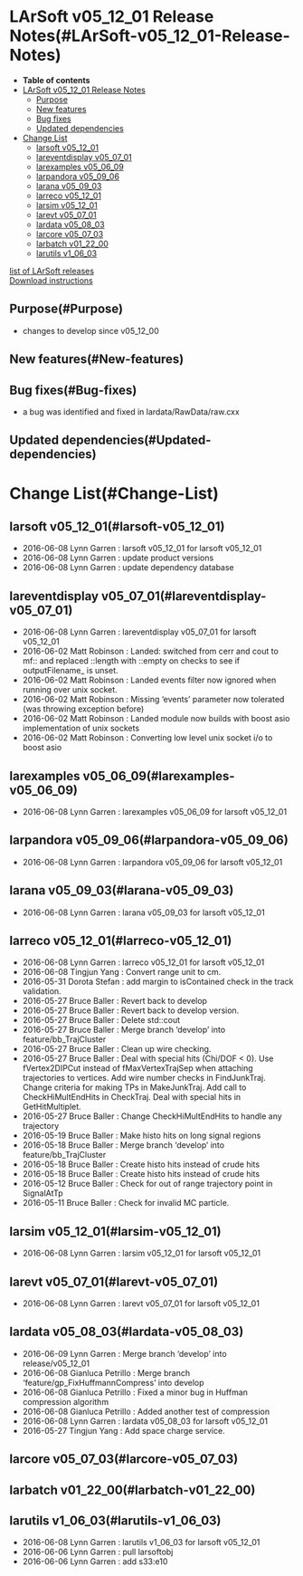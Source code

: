 LArSoft v05\_12\_01 Release Notes(#LArSoft-v05_12_01-Release-Notes)
======================================================================

-   **Table of contents**
-   [LArSoft v05\_12\_01 Release Notes](#LArSoft-v05_12_01-Release-Notes)
    -   [Purpose](#Purpose)
    -   [New features](#New-features)
    -   [Bug fixes](#Bug-fixes)
    -   [Updated dependencies](#Updated-dependencies)
-   [Change List](#Change-List)
    -   [larsoft v05\_12\_01](#larsoft-v05_12_01)
    -   [lareventdisplay v05\_07\_01](#lareventdisplay-v05_07_01)
    -   [larexamples v05\_06\_09](#larexamples-v05_06_09)
    -   [larpandora v05\_09\_06](#larpandora-v05_09_06)
    -   [larana v05\_09\_03](#larana-v05_09_03)
    -   [larreco v05\_12\_01](#larreco-v05_12_01)
    -   [larsim v05\_12\_01](#larsim-v05_12_01)
    -   [larevt v05\_07\_01](#larevt-v05_07_01)
    -   [lardata v05\_08\_03](#lardata-v05_08_03)
    -   [larcore v05\_07\_03](#larcore-v05_07_03)
    -   [larbatch v01\_22\_00](#larbatch-v01_22_00)
    -   [larutils v1\_06\_03](#larutils-v1_06_03)

[list of LArSoft releases](LArSoft_release_list)\
[Download instructions](http://scisoft.fnal.gov/scisoft/bundles/larsoft/v05_12_01/larsoft-v05_12_01.html)

Purpose(#Purpose)
--------------------

-   changes to develop since v05\_12\_00

New features(#New-features)
------------------------------

Bug fixes(#Bug-fixes)
------------------------

-   a bug was identified and fixed in lardata/RawData/raw.cxx

Updated dependencies(#Updated-dependencies)
----------------------------------------------

Change List(#Change-List)
============================

larsoft v05\_12\_01(#larsoft-v05_12_01)
------------------------------------------

-   2016-06-08 Lynn Garren : larsoft v05\_12\_01 for larsoft v05\_12\_01
-   2016-06-08 Lynn Garren : update product versions
-   2016-06-08 Lynn Garren : update dependency database

lareventdisplay v05\_07\_01(#lareventdisplay-v05_07_01)
----------------------------------------------------------

-   2016-06-08 Lynn Garren : lareventdisplay v05\_07\_01 for larsoft v05\_12\_01
-   2016-06-02 Matt Robinson : Landed: switched from cerr and cout to mf:: and replaced ::length with ::empty on checks to see if outputFilename\_ is unset.
-   2016-06-02 Matt Robinson : Landed events filter now ignored when running over unix socket.
-   2016-06-02 Matt Robinson : Missing ‘events’ parameter now tolerated (was throwing exception before)
-   2016-06-02 Matt Robinson : Landed module now builds with boost asio implementation of unix sockets
-   2016-06-02 Matt Robinson : Converting low level unix socket i/o to boost asio

larexamples v05\_06\_09(#larexamples-v05_06_09)
--------------------------------------------------

-   2016-06-08 Lynn Garren : larexamples v05\_06\_09 for larsoft v05\_12\_01

larpandora v05\_09\_06(#larpandora-v05_09_06)
------------------------------------------------

-   2016-06-08 Lynn Garren : larpandora v05\_09\_06 for larsoft v05\_12\_01

larana v05\_09\_03(#larana-v05_09_03)
----------------------------------------

-   2016-06-08 Lynn Garren : larana v05\_09\_03 for larsoft v05\_12\_01

larreco v05\_12\_01(#larreco-v05_12_01)
------------------------------------------

-   2016-06-08 Lynn Garren : larreco v05\_12\_01 for larsoft v05\_12\_01
-   2016-06-08 Tingjun Yang : Convert range unit to cm.
-   2016-05-31 Dorota Stefan : add margin to isContained check in the track validation.
-   2016-05-27 Bruce Baller : Revert back to develop
-   2016-05-27 Bruce Baller : Revert back to develop version.
-   2016-05-27 Bruce Baller : Delete std::cout
-   2016-05-27 Bruce Baller : Merge branch ‘develop’ into feature/bb\_TrajCluster
-   2016-05-27 Bruce Baller : Clean up wire checking.
-   2016-05-27 Bruce Baller : Deal with special hits (Chi/DOF \< 0). Use fVertex2DIPCut instead of fMaxVertexTrajSep when attaching trajectories to vertices. Add wire number checks in FindJunkTraj. Change criteria for making TPs in MakeJunkTraj. Add call to CheckHiMultEndHits in CheckTraj. Deal with special hits in GetHitMultiplet.
-   2016-05-27 Bruce Baller : Change CheckHiMultEndHits to handle any trajectory
-   2016-05-19 Bruce Baller : Make histo hits on long signal regions
-   2016-05-18 Bruce Baller : Merge branch ‘develop’ into feature/bb\_TrajCluster
-   2016-05-18 Bruce Baller : Create histo hits instead of crude hits
-   2016-05-18 Bruce Baller : Create histo hits instead of crude hits
-   2016-05-12 Bruce Baller : Check for out of range trajectory point in SignalAtTp
-   2016-05-11 Bruce Baller : Check for invalid MC particle.

larsim v05\_12\_01(#larsim-v05_12_01)
----------------------------------------

-   2016-06-08 Lynn Garren : larsim v05\_12\_01 for larsoft v05\_12\_01

larevt v05\_07\_01(#larevt-v05_07_01)
----------------------------------------

-   2016-06-08 Lynn Garren : larevt v05\_07\_01 for larsoft v05\_12\_01

lardata v05\_08\_03(#lardata-v05_08_03)
------------------------------------------

-   2016-06-09 Lynn Garren : Merge branch ‘develop’ into release/v05\_12\_01
-   2016-06-08 Gianluca Petrillo : Merge branch ‘feature/gp\_FixHuffmannCompress’ into develop
-   2016-06-08 Gianluca Petrillo : Fixed a minor bug in Huffman compression algorithm
-   2016-06-08 Gianluca Petrillo : Added another test of compression
-   2016-06-08 Lynn Garren : lardata v05\_08\_03 for larsoft v05\_12\_01
-   2016-05-27 Tingjun Yang : Add space charge service.

larcore v05\_07\_03(#larcore-v05_07_03)
------------------------------------------

larbatch v01\_22\_00(#larbatch-v01_22_00)
--------------------------------------------

larutils v1\_06\_03(#larutils-v1_06_03)
------------------------------------------

-   2016-06-08 Lynn Garren : larutils v1\_06\_03 for larsoft v05\_12\_01
-   2016-06-06 Lynn Garren : pull larsoftobj
-   2016-06-06 Lynn Garren : add s33:e10
